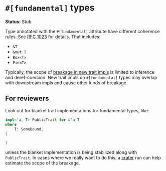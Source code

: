 # `#[fundamental]` types

**Status:** Stub

Type annotated with the `#[fundamental]` attribute have different coherence rules. See [RFC 1023](https://rust-lang.github.io/rfcs/1023-rebalancing-coherence.html) for details. That includes:

- `&T`
- `&mut T`
- `Box<T>`
- `Pin<T>`

Typically, the scope of [breakage in new trait impls](./reviewing-code/breakage/new-trait-impls.md) is limited to inference and deref-coercion. New trait impls on `#[fundamental]` types may overlap with downstream impls and cause other kinds of breakage.

[RFC 1023]: https://rust-lang.github.io/rfcs/1023-rebalancing-coherence.html

## For reviewers

Look out for blanket trait implementations for fundamental types, like:

```rust
impl<'a, T> PublicTrait for &'a T
where
    T: SomeBound,
{

}
```

unless the blanket implementation is being stabilized along with `PublicTrait`. In cases where we really want to do this, a [crater] run can help estimate the scope of the breakage.

[crater]: ../../tools-and-bots/crater.md

